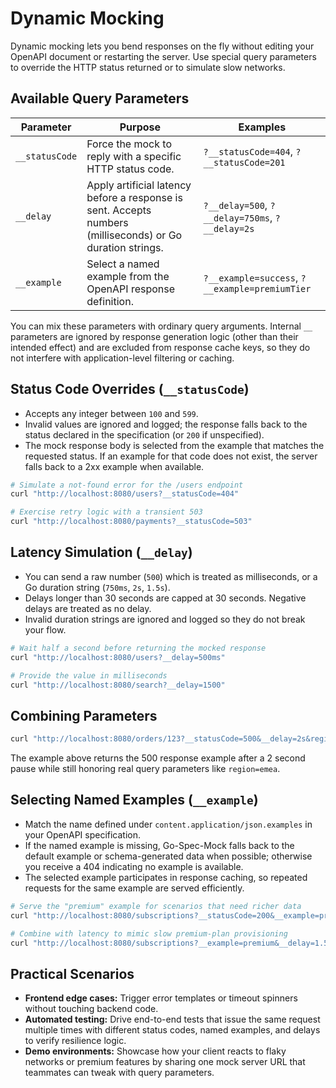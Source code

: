 # Dynamic Mocking

Dynamic mocking lets you bend responses on the fly without editing your OpenAPI document or restarting the server. Use special query parameters to override the HTTP status returned or to simulate slow networks.

## Available Query Parameters

| Parameter | Purpose | Examples |
|-----------|---------|----------|
| `__statusCode` | Force the mock to reply with a specific HTTP status code. | `?__statusCode=404`, `?__statusCode=201` |
| `__delay` | Apply artificial latency before a response is sent. Accepts numbers (milliseconds) or Go duration strings. | `?__delay=500`, `?__delay=750ms`, `?__delay=2s` |
| `__example` | Select a named example from the OpenAPI response definition. | `?__example=success`, `?__example=premiumTier` |

You can mix these parameters with ordinary query arguments. Internal `__` parameters are ignored by response generation logic (other than their intended effect) and are excluded from response cache keys, so they do not interfere with application-level filtering or caching.

## Status Code Overrides (`__statusCode`)

- Accepts any integer between `100` and `599`.
- Invalid values are ignored and logged; the response falls back to the status declared in the specification (or `200` if unspecified).
- The mock response body is selected from the example that matches the requested status. If an example for that code does not exist, the server falls back to a 2xx example when available.

```bash
# Simulate a not-found error for the /users endpoint
curl "http://localhost:8080/users?__statusCode=404"

# Exercise retry logic with a transient 503
curl "http://localhost:8080/payments?__statusCode=503"
```

## Latency Simulation (`__delay`)

- You can send a raw number (`500`) which is treated as milliseconds, or a Go duration string (`750ms`, `2s`, `1.5s`).
- Delays longer than 30 seconds are capped at 30 seconds. Negative delays are treated as no delay.
- Invalid duration strings are ignored and logged so they do not break your flow.

```bash
# Wait half a second before returning the mocked response
curl "http://localhost:8080/users?__delay=500ms"

# Provide the value in milliseconds
curl "http://localhost:8080/search?__delay=1500"
```

## Combining Parameters

```bash
curl "http://localhost:8080/orders/123?__statusCode=500&__delay=2s&region=emea"
```

The example above returns the 500 response example after a 2 second pause while still honoring real query parameters like `region=emea`.

## Selecting Named Examples (`__example`)

- Match the name defined under `content.application/json.examples` in your OpenAPI specification.
- If the named example is missing, Go-Spec-Mock falls back to the default example or schema-generated data when possible; otherwise you receive a 404 indicating no example is available.
- The selected example participates in response caching, so repeated requests for the same example are served efficiently.

```bash
# Serve the "premium" example for scenarios that need richer data
curl "http://localhost:8080/subscriptions?__statusCode=200&__example=premium"

# Combine with latency to mimic slow premium-plan provisioning
curl "http://localhost:8080/subscriptions?__example=premium&__delay=1.5s"
```

## Practical Scenarios

- **Frontend edge cases:** Trigger error templates or timeout spinners without touching backend code.
- **Automated testing:** Drive end-to-end tests that issue the same request multiple times with different status codes, named examples, and delays to verify resilience logic.
- **Demo environments:** Showcase how your client reacts to flaky networks or premium features by sharing one mock server URL that teammates can tweak with query parameters.
